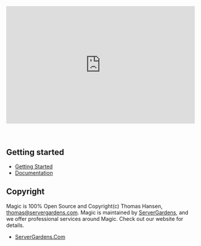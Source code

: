 <div style="position:relative; padding-bottom:56.25%; padding-top:30px; height:0; overflow:hidden;margin-top:4rem;margin-bottom:4rem;">
<iframe width="560" height="315" style="position:absolute; top:0; left:0; width:100%; height:100%;" src="https://www.youtube.com/embed/JIdTqOJIZD4" frameborder="0" allow="accelerometer; autoplay; encrypted-media; gyroscope; picture-in-picture" allowfullscreen></iframe>
</div>

## Getting started

* [Getting Started](/tutorials/getting-started/)
* [Documentation](/documentation/)

## Copyright

Magic is 100% Open Source and Copyright(c) Thomas Hansen, [thomas@servergardens.com](mailto:thomas@servergardens.com).
Magic is maintained by [ServerGardens](https://servergardens.com), and we offer professional services around Magic.
Check out our website for details.

* [ServerGardens.Com](https://servergardens.com)

